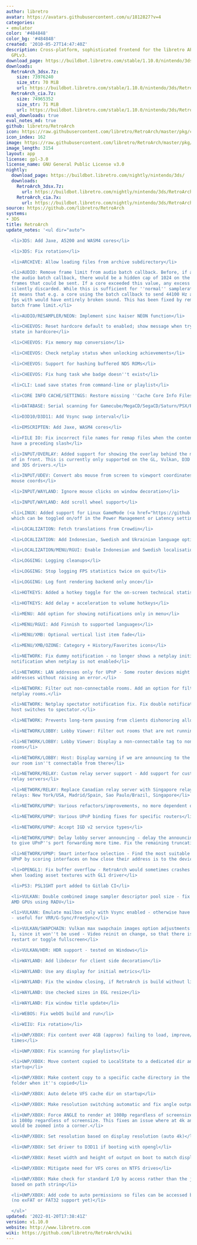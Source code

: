 ```yaml
---
author: libretro
avatar: https://avatars.githubusercontent.com/u/1812827?v=4
categories:
- emulator
color: '#484848'
color_bg: '#484848'
created: '2010-05-27T14:47:40Z'
description: Cross-platform, sophisticated frontend for the libretro API. Licensed
  GPLv3.
download_page: https://buildbot.libretro.com/stable/1.10.0/nintendo/3ds
downloads:
  RetroArch_3dsx.7z:
    size: 73976240
    size_str: 70 MiB
    url: https://buildbot.libretro.com/stable/1.10.0/nintendo/3ds/RetroArch_3dsx.7z
  RetroArch_cia.7z:
    size: 74965352
    size_str: 71 MiB
    url: https://buildbot.libretro.com/stable/1.10.0/nintendo/3ds/RetroArch_cia.7z
eval_downloads: true
eval_notes_md: true
github: libretro/RetroArch
icon: https://raw.githubusercontent.com/libretro/RetroArch/master/pkg/ctr/assets/default.png
icon_index: 162
image: https://raw.githubusercontent.com/libretro/RetroArch/master/pkg/ctr/assets/libretro_banner.png
image_length: 3154
layout: app
license: gpl-3.0
license_name: GNU General Public License v3.0
nightly:
  download_page: https://buildbot.libretro.com/nightly/nintendo/3ds/
  downloads:
    RetroArch_3dsx.7z:
      url: https://buildbot.libretro.com/nightly/nintendo/3ds/RetroArch_3dsx.7z
    RetroArch_cia.7x:
      url: https://buildbot.libretro.com/nightly/nintendo/3ds/RetroArch_cia.7z
source: https://github.com/libretro/RetroArch
systems:
- 3DS
title: RetroArch
update_notes: '<ul dir="auto">

  <li>3DS: Add Jaxe, A5200 and WASM4 cores</li>

  <li>3DS: Fix rotation</li>

  <li>ARCHIVE: Allow loading files from archive subdirectory</li>

  <li>AUDIO: Remove frame limit from audio batch callback. Before, if a core used
  the audio batch callback, there would be a hidden cap of 1024 on the number of audio
  frames that could be sent. If a core exceeded this value, any excess samples were
  silently discarded. While this is sufficient for ''normal'' samplerates/framerates,
  it means that e.g. a core using the batch callback to send 44100 Hz audio at 30
  fps with would have entirely broken sound. This has been fixed by removing the audio
  batch frame limit.</li>

  <li>AUDIO/RESAMPLER/NEON: Implement sinc kaiser NEON function</li>

  <li>CHEEVOS: Reset hardcore default to enabled; show message when trying to load
  state in hardcore</li>

  <li>CHEEVOS: Fix memory map conversion</li>

  <li>CHEEVOS: Check netplay status when unlocking achievements</li>

  <li>CHEEVOS: Support for hashing buffered NDS ROMs</li>

  <li>CHEEVOS: Fix hung task whe badge doesn''t exist</li>

  <li>CLI: Load save states from command-line or playlist</li>

  <li>CORE INFO CACHE/SETTINGS: Restore missing ''Cache Core Info Files'' menu entry</li>

  <li>DATABASE: Serial scanning for Gamecube/MegaCD/SegaCD/Saturn/PSX/PSP/Dreamcast/Wii</li>

  <li>D3D10/D3D11: Add Vsync swap interval</li>

  <li>EMSCRIPTEN: Add Jaxe, WASM4 cores</li>

  <li>FILE IO: Fix incorrect file names for remap files when the content path doesn''t
  have a preceding slash</li>

  <li>INPUT/OVERLAY: Added support for showing the overlay behind the menu instead
  of in front. This is currently only supported on the GL, Vulkan, D3D 9/10/11/12
  and 3DS drivers.</li>

  <li>INPUT/UDEV: Convert abs mouse from screen to viewport coordinates; fix relative
  mouse coords</li>

  <li>INPUT/WAYLAND: Ignore mouse clicks on window decoration</li>

  <li>INPUT/WAYLAND: Add scroll wheel support</li>

  <li>LINUX: Added support for Linux GameMode (<a href="https://github.com/FeralInteractive/gamemode">https://github.com/FeralInteractive/gamemode</a>),
  which can be toggled on/off in the Power Management or Latency settings menus.</li>

  <li>LOCALIZATION: Fetch translations from Crowdin</li>

  <li>LOCALIZATION: Add Indonesian, Swedish and Ukrainian language options</li>

  <li>LOCALIZATION/MENU/RGUI: Enable Indonesian and Swedish localisations for RGUI</li>

  <li>LOGGING: Logging cleanups</li>

  <li>LOGGING: Stop logging FPS statistics twice on quit</li>

  <li>LOGGING: Log font rendering backend only once</li>

  <li>HOTKEYS: Added a hotkey toggle for the on-screen technical statistics.</li>

  <li>HOTKEYS: Add delay + acceleration to volume hotkeys</li>

  <li>MENU: Add option for showing notifications only in menu</li>

  <li>MENU/RGUI: Add Finnish to supported languages</li>

  <li>MENU/XMB: Optional vertical list item fade</li>

  <li>MENU/XMB/OZONE: Category + History/Favorites icons</li>

  <li>NETWORK: Fix dummy notification - no longer shows a netplay initialization failed
  notification when netplay is not enabled</li>

  <li>NETWORK: LAN addresses only for UPnP - Some router devices might accept non-LAN
  addresses without raising an error.</li>

  <li>NETWORK: Filter out non-connectable rooms. Add an option for filtering out non-connectable
  netplay rooms.</li>

  <li>NETWORK: Netplay spectator notification fix. Fix double notification when the
  host switches to spectator.</li>

  <li>NETWORK: Prevents long-term pausing from clients dishonoring allow pausing</li>

  <li>NETWORK/LOBBY: Lobby Viewer: Filter out rooms that are not running RetroArch</li>

  <li>NETWORK/LOBBY: Lobby Viewer: Display a non-connectable tag to non-connectable
  rooms</li>

  <li>NETWORK/LOBBY: Host: Display warning if we are announcing to the internet but
  our room isn''t connectable from there</li>

  <li>NETWORK/RELAY: Custom relay server support - Add support for custom user-ran
  relay servers</li>

  <li>NETWORK/RELAY: Replace Canadian relay server with Singapore relay server. Current
  relays: New York/USA, Madrid/Spain, Sao Paulo/Brazil, Singapore</li>

  <li>NETWORK/UPNP: Various refactors/improvements, no more dependent on miniupnpc</li>

  <li>NETWORK/UPNP: Various UPnP binding fixes for specific routers</li>

  <li>NETWORK/UPNP: Accept IGD v2 service types</li>

  <li>NETWORK/UPNP: Delay lobby server announcing - delay the announcing in order
  to give UPnP''s port forwarding more time. Fix the remaining truncation warnings.</li>

  <li>NETWORK/UPNP: Smart interface selection - Find the most suitable address for
  UPnP by scoring interfaces on how close their address is to the device''s address</li>

  <li>OPENGL1: Fix buffer overflow - RetroArch would sometimes crashes at startup
  when loading asset textures with GL1 driver</li>

  <li>PS3: PSL1GHT port added to Gitlab CI</li>

  <li>VULKAN: Double combined image sampler descriptor pool size - fix segfaults with
  AMD GPUs using RADV</li>

  <li>VULKAN: Emulate mailbox only with Vsync enabled - otherwise have it disabled
  - useful for VRR/G-Sync/FreeSync</li>

  <li>VULKAN/SWAPCHAIN: Vulkan max swapchain images option adjustments: removed value
  1, since it won''t be used - Video reinit on change, so that there is no need to
  restart or toggle fullscreen</li>

  <li>VULKAN/HDR: HDR support - tested on Windows</li>

  <li>WAYLAND: Add libdecor for client side decoration</li>

  <li>WAYLAND: Use any display for initial metrics</li>

  <li>WAYLAND: Fix the window closing, if RetroArch is build without libdecor</li>

  <li>WAYLAND: Use checked sizes in EGL resize</li>

  <li>WAYLAND: Fix window title update</li>

  <li>WEBOS: Fix webOS build and run</li>

  <li>WIIU: Fix rotation</li>

  <li>UWP/XBOX: Fix content over 4GB (approx) failing to load, improve/speed up copy/load
  times</li>

  <li>UWP/XBOX: Fix scanning for playlists</li>

  <li>UWP/XBOX: Move content copied to LocalState to a dedicated dir and clear on
  startup</li>

  <li>UWP/XBOX: Make content copy to a specific cache directory in the LocalState
  folder when it''s copied</li>

  <li>UWP/XBOX: Auto delete VFS cache dir on startup</li>

  <li>UWP/XBOX: Make resolution switching automatic and fix angle output issues</li>

  <li>UWP/XBOX: Force ANGLE to render at 1080p regardless of screensize as the output
  is 1080p regardless of screensize. This fixes an issue where at 4k any angle output
  would be zoomed into a corner.</li>

  <li>UWP/XBOX: Set resolution based on display resolution (auto 4k)</li>

  <li>UWP/XBOX: Set driver to D3D11 if booting with opengl</li>

  <li>UWP/XBOX: Reset width and height of output on boot to match display</li>

  <li>UWP/XBOX: Mitigate need for VFS cores on NTFS drives</li>

  <li>UWP/XBOX: Make check for standard I/O by access rather than the just assuming
  based on path string</li>

  <li>UWP/XBOX: Add code to auto permissions so files can be accessed by non VFS cores
  (no exFAT or FAT32 support yet)</li>

  </ul>'
updated: '2022-01-20T17:38:41Z'
version: v1.10.0
website: http://www.libretro.com
wiki: https://github.com/libretro/RetroArch/wiki
---
```

